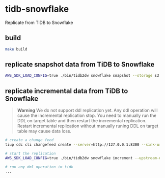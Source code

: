 # tidb-snowflake
Replicate from TiDB to Snowflake

## build

```bash
make build
```

## replicate snapshot data from TiDB to Snowflake

```bash
AWS_SDK_LOAD_CONFIG=true ./bin/tidb2dw snowflake snapshot --storage s3://test/dump --table <database_name>.<table_name> --snowflake.account-id <organization>-<account> --snowflake.user <use_name> --snowflake.pass <password> --snowflake.database <database> --snowflake.schema <schema>
```

## replicate incremental data from TiDB to Snowflake

> **Warning**
> We do not support ddl replication yet. Any ddl operation will cause the incremental replication stop. You need to manually run the DDL on target table and then restart the incremental replication.
> Restart incremental replication without manually runing DDL on target table may cause data loss.

```bash
# create a change feed
tiup cdc cli changefeed create --server=http://127.0.0.1:8300 --sink-uri="s3://test/cdc?protocol=csv&flush-interval=5m&file-size=268435456"

# start the replication
AWS_SDK_LOAD_CONFIG=true ./bin/tidb2dw snowflake increment --upstream-uri="s3://test/cdc?protocol=csv&flush-interval=5m&file-size=268435456" --downstream-uri="<use_name>:<password>@<organization>-<account>/<database>/<schema>?warehouse=<warehouse>"

# run any dml operation in tidb
...
```
